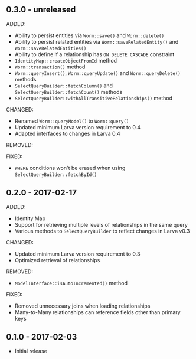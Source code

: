 ## 0.3.0 - unreleased

ADDED:

- Ability to persist entities via `Worm::save()` and `Worm::delete()`
- Ability to persist related entities via `Worm::saveRelatedEntity()` and `Worm::saveRelatedEntities()`
- Ability to define if a relationship has `ON DELETE CASCADE` constraint
- `IdentityMap::createObjectFromId` method
- `Worm::transaction()` method
- `Worm::queryInsert()`, `Worm::queryUpdate()` and `Worm::queryDelete()` methods
- `SelectQueryBuilder::fetchColumn()` and `SelectQueryBuilder::fetchCount()` methods
- `SelectQueryBuilder::withAllTransitiveRelationships()` method

CHANGED:

- Renamed `Worm::queryModel()` to `Worm::query()`
- Updated minimum Larva version requirement to 0.4
- Adapted interfaces to changes in Larva 0.4

REMOVED:

FIXED:

- `WHERE` conditions won't be erased when using `SelectQueryBuilder::fetchById()`

## 0.2.0 - 2017-02-17

ADDED:

- Identity Map
- Support for retrieving multiple levels of relationships in the same query
- Various methods to `SelectQueryBuilder` to reflect changes in Larva v0.3

CHANGED:

- Updated minimum Larva version requirement to 0.3
- Optimized retrieval of relationships

REMOVED:

- `ModelInterface::isAutoIncremented()` method

FIXED:

- Removed unnecessary joins when loading relationships
- Many-to-Many relationships can reference fields other than primary keys

## 0.1.0 - 2017-02-03

- Initial release
